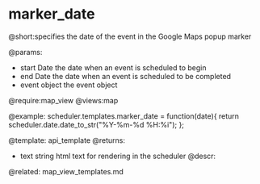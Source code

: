 marker_date
=============

@short:specifies the date of the event in the Google Maps popup marker
	

@params:
- start	Date	the date when an event is scheduled to begin   
- end	Date	the date when an event is scheduled to be completed
- event	object	the event object

@require:map_view
@views:map

@example:
scheduler.templates.marker_date = function(date){
	return scheduler.date.date_to_str("%Y-%m-%d %H:%i"); 
};


@template:	api_template
@returns:
- text    string     html text for rendering in the scheduler
@descr:

@related:
	map_view_templates.md



